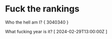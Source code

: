 # Fuck the rankings

Who the hell am I?
{ 3040340 }

What fucking year is it?
[ 2024-02-29T13:00:00Z ]
